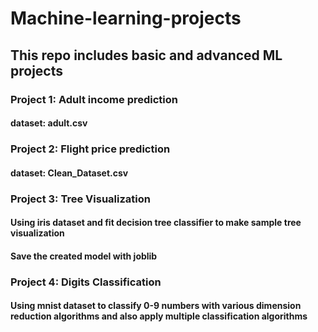 # Machine-learning-projects
## This repo includes basic and advanced ML projects

### Project 1: Adult income prediction
#### dataset: adult.csv

### Project 2: Flight price prediction
#### dataset: Clean_Dataset.csv

### Project 3: Tree Visualization
#### Using iris dataset and fit decision tree classifier to make sample tree visualization
#### Save the created model with joblib

### Project 4: Digits Classification
#### Using mnist dataset to classify 0-9 numbers with various dimension reduction algorithms and also apply multiple classification algorithms
